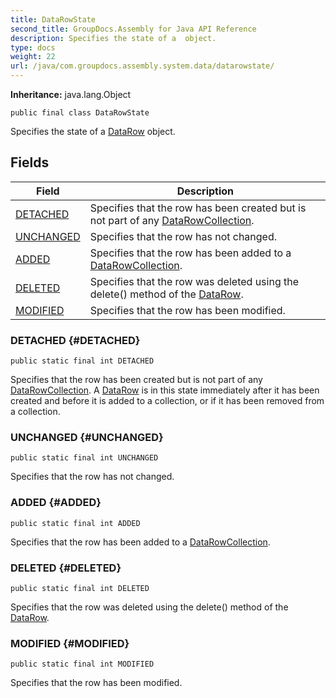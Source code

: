 ```yaml
---
title: DataRowState
second_title: GroupDocs.Assembly for Java API Reference
description: Specifies the state of a  object.
type: docs
weight: 22
url: /java/com.groupdocs.assembly.system.data/datarowstate/
---
```

**Inheritance:**
java.lang.Object
```
public final class DataRowState
```

Specifies the state of a [DataRow](../../com.groupdocs.assembly.system.data/datarow) object.
## Fields

| Field | Description |
| --- | --- |
| [DETACHED](#DETACHED) | Specifies that the row has been created but is not part of any [DataRowCollection](../../com.groupdocs.assembly.system.data/datarowcollection). |
| [UNCHANGED](#UNCHANGED) | Specifies that the row has not changed. |
| [ADDED](#ADDED) | Specifies that the row has been added to a [DataRowCollection](../../com.groupdocs.assembly.system.data/datarowcollection). |
| [DELETED](#DELETED) | Specifies that the row was deleted using the delete() method of the [DataRow](../../com.groupdocs.assembly.system.data/datarow). |
| [MODIFIED](#MODIFIED) | Specifies that the row has been modified. |
### DETACHED {#DETACHED}
```
public static final int DETACHED
```


Specifies that the row has been created but is not part of any [DataRowCollection](../../com.groupdocs.assembly.system.data/datarowcollection). A [DataRow](../../com.groupdocs.assembly.system.data/datarow) is in this state immediately after it has been created and before it is added to a collection, or if it has been removed from a collection.

### UNCHANGED {#UNCHANGED}
```
public static final int UNCHANGED
```


Specifies that the row has not changed.

### ADDED {#ADDED}
```
public static final int ADDED
```


Specifies that the row has been added to a [DataRowCollection](../../com.groupdocs.assembly.system.data/datarowcollection).

### DELETED {#DELETED}
```
public static final int DELETED
```


Specifies that the row was deleted using the delete() method of the [DataRow](../../com.groupdocs.assembly.system.data/datarow).

### MODIFIED {#MODIFIED}
```
public static final int MODIFIED
```


Specifies that the row has been modified.


